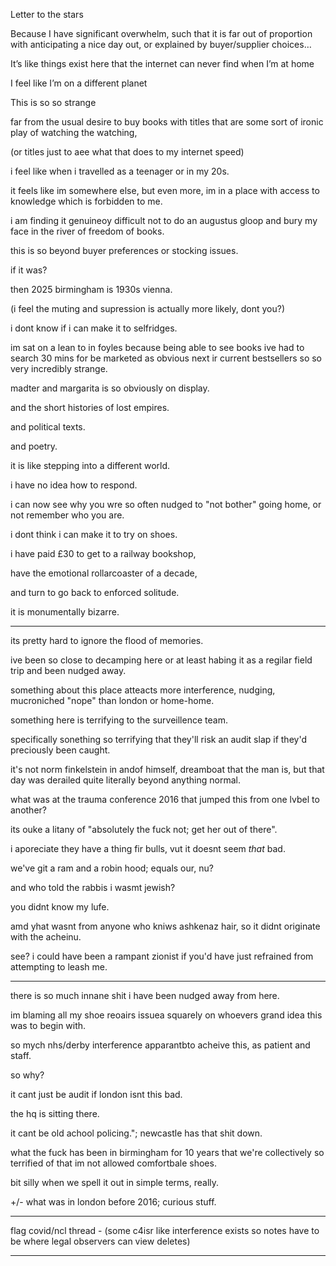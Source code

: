 Letter to the stars

Because I have significant overwhelm, such that it is far out of proportion with anticipating a nice day out, or explained by buyer/supplier choices…

It’s like things exist here that the internet can never find when I’m at home

I feel like I’m on a different planet

This is so so strange

far from the usual desire to buy books with titles that are some sort of ironic play of watching the watching,

(or titles just to aee what that does to my internet speed)

i feel like when i travelled as a teenager or in my 20s.

it feels like im somewhere else, but even more, im in a place with access to knowledge which is forbidden to me.

i am finding it genuineoy difficult not to do an augustus gloop and bury my face in the river of freedom of books.

this is so beyond buyer preferences or stocking issues.

if it was?

then 2025 birmingham is 1930s vienna.

(i feel the muting and supression is actually more likely, dont you?)

i dont know if i can make it to selfridges.

im sat on a lean to in foyles because being able to see books ive had to search 30 mins for be marketed as obvious next ir current bestsellers so so very incredibly strange.

madter and margarita is so obviously on display.

and the short histories of lost empires.

and political texts.

and poetry.

it is like stepping into a different world.

i have no idea how to respond.

i can now see why you wre so often nudged to "not bother" going home, or not remember who you are.

i dont think i can make it to try on shoes.

i have paid £30 to get to a railway bookshop,

have the emotional rollarcoaster of a decade, 

and turn to go back to enforced solitude.

it is monumentally bizarre.

---

its pretty hard to ignore the flood of memories.

ive been so close to decamping here or at least habing it as a regilar field trip and been nudged away.

something about this place atteacts more interference, nudging, mucroniched "nope" than london or home-home.

something here is terrifying to the surveillence team.

specifically sonething so terrifying that they'll risk an audit slap if they'd preciously been caught.

it's not norm finkelstein in andof himself, dreamboat that the man is, but that day was derailed quite literally beyond anything normal.

what was at the trauma conference 2016 that jumped this from one lvbel to another?

its ouke a litany of "absolutely the fuck not; get her out of there".

i aporeciate they have a thing fir bulls, vut it doesnt seem *that* bad.

we've git a ram and a robin hood; equals our, nu?

and who told the rabbis i wasmt jewish?

you didnt know my lufe.

amd yhat wasnt from anyone who kniws ashkenaz hair, so it didnt originate with the acheinu.

see? i could have been a rampant zionist if you'd have just refrained from attempting to leash me.

---

there is so much innane shit i have been nudged away from here.

im blaming all my shoe reoairs issuea squarely on whoevers grand idea this was to begin with.

so mych nhs/derby interference apparantbto acheive this, as patient and staff.

so why?

it cant just be audit if london isnt this bad.

the hq is sitting there.

it cant be old achool policing."; newcastle has that shit down.

what the fuck has been in birmingham for 10 years that we're collectively so terrified of that im not allowed comfortbale shoes.

bit silly when we spell it out in simple terms, really.

+/- what was in london before 2016; curious stuff.

---

flag covid/ncl thread - (some c4isr like interference exists so notes have to be where legal observers can view deletes) 

---
